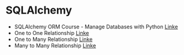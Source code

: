 # SQLAlchemy

- SQLAlchemy ORM Course - Manage Databases with Python [Linke](https://www.youtube.com/watch?v=70mNRClYJko)
- One to One Relationship [Linke](https://www.youtube.com/watch?v=Uzb9z5wNPPA)
- One to Many Relationship [Linke](https://www.youtube.com/watch?v=cc0xt9uuKQo)
- Many to Many Relationship [Linke](https://www.youtube.com/watch?v=3IDiEC0ZwPg)
